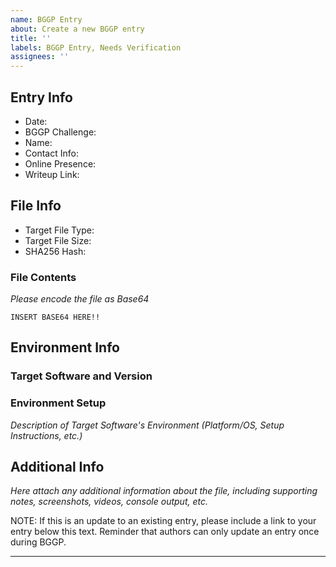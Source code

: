 ```yaml
---
name: BGGP Entry
about: Create a new BGGP entry
title: ''
labels: BGGP Entry, Needs Verification
assignees: ''
---
```


## Entry Info

- Date:
- BGGP Challenge: 
- Name: 
- Contact Info: 
- Online Presence: 
- Writeup Link: 


## File Info

- Target File Type:
- Target File Size: 
- SHA256 Hash: 

### File Contents

_Please encode the file as Base64_

```
INSERT BASE64 HERE!!
```

## Environment Info

### Target Software and Version

### Environment Setup

_Description of Target Software's Environment (Platform/OS, Setup Instructions, etc.)_


## Additional Info

_Here attach any additional information about the file, including supporting notes, screenshots, videos, console output, etc._

NOTE: If this is an update to an existing entry, please include a link to your entry below this text. Reminder that authors can only update an entry once during BGGP.

---


